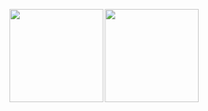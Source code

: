 <p><img src="https://github-readme-stats.vercel.app/api?username=Void-666&count_private=true&show_icons=true&border_radius=12&title_color=#ff00000&bg_color=212125&text_color=cacad0" align="left" height="165" /><img src="https://github-readme-stats.vercel.app/api/top-langs/?username=Void-666&layout=compact&border_radius=12&title_color=0d6efd&bg_color=212125&text_color=cacad0" align="left" height="165" /></p>
<br><br><br><br><br><br>
